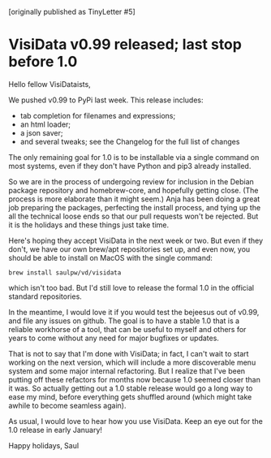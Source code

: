 [originally published as TinyLetter #5]

# VisiData v0.99 released; last stop before 1.0 

Hello fellow VisiDataists,

We pushed v0.99 to PyPi last week.  This release includes:

   - tab completion for filenames and expressions;
   - an html loader;
   - a json saver;
   - and several tweaks; see the Changelog for the full list of changes

The only remaining goal for 1.0 is to be installable via a single command on most systems, even if they don't have Python and pip3 already installed.

So we are in the process of undergoing review for inclusion in the Debian package repository and homebrew-core, and hopefully getting close.  (The process is more elaborate than it might seem.) Anja has been doing a great job preparing the packages, perfecting the install process, and tying up the all the technical loose ends so that our pull requests won't be rejected.  But it is the holidays and these things just take time.

Here's hoping they accept VisiData in the next week or two.  But even if they don't, we have our own brew/apt repositories set up, and even now, you should be able to install on MacOS with the single command:

    brew install saulpw/vd/visidata

which isn't too bad.  But I'd still love to release the formal 1.0 in the official standard repositories.

In the meantime, I would love it if you would test the bejeesus out of v0.99, and file any issues on github.  The goal is to have a stable 1.0 that is a reliable workhorse of a tool, that can be useful to myself and others for years to come without any need for major bugfixes or updates.

That is not to say that I'm done with VisiData; in fact, I can't wait to start working on the next version, which will include a more discoverable menu system and some major internal refactoring.  But I realize that I've been putting off these refactors for months now because 1.0 seemed closer than it was.  So actually getting out a 1.0 stable release would go a long way to ease my mind, before everything gets shuffled around (which might take awhile to become seamless again).

As usual, I would love to hear how you use VisiData.  Keep an eye out for the 1.0 release in early January!

Happy holidays,
Saul
